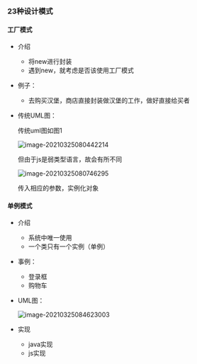 ### 23种设计模式

#### 工厂模式

- 介绍

  - 将new进行封装
  - 遇到new，就考虑是否该使用工厂模式

- 例子：

  - 去购买汉堡，商店直接封装做汉堡的工作，做好直接给买者

- 传统UML图：

  传统uml图如图1

  ![image-20210325080442214](F:\github\js_note\DesignMode\DesignMode\image-20210325080442214.png)

  但由于js是弱类型语言，故会有所不同

  ![image-20210325080746295](F:\github\js_note\DesignMode\DesignMode\image-20210325080746295.png)

  传入相应的参数，实例化对象

#### 单例模式

- 介绍

  - 系统中唯一使用
  - 一个类只有一个实例（单例）

- 事例：

  - 登录框
  - 购物车

- UML图：

  ![image-20210325084623003](F:\github\js_note\DesignMode\DesignMode\image-20210325084623003.png)

- 实现

  - java实现
  - js实现